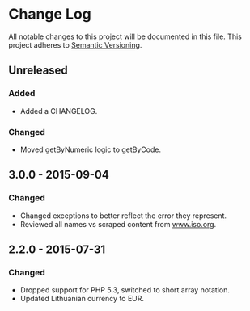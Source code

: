 # Change Log
All notable changes to this project will be documented in this file.
This project adheres to [Semantic Versioning](http://semver.org/).

## Unreleased
### Added
- Added a CHANGELOG.
### Changed
- Moved getByNumeric logic to getByCode.

## 3.0.0 - 2015-09-04
### Changed
- Changed exceptions to better reflect the error they represent.
- Reviewed all names vs scraped content from www.iso.org.

## 2.2.0 - 2015-07-31
### Changed
- Dropped support for PHP 5.3, switched to short array notation.
- Updated Lithuanian currency to EUR.
